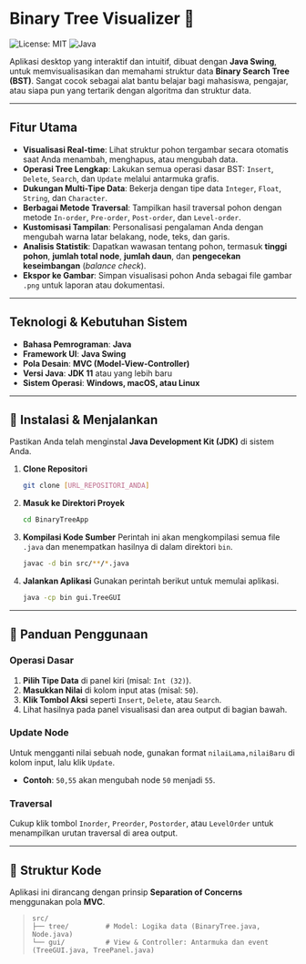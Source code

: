 
# Binary Tree Visualizer 🌳

![License: MIT](https://img.shields.io/badge/License-MIT-yellow.svg) ![Java](https://img.shields.io/badge/Java-11%2B-blue.svg)

Aplikasi desktop yang interaktif dan intuitif, dibuat dengan **Java Swing**, untuk memvisualisasikan dan memahami struktur data **Binary Search Tree (BST)**. Sangat cocok sebagai alat bantu belajar bagi mahasiswa, pengajar, atau siapa pun yang tertarik dengan algoritma dan struktur data.



---

## Fitur Utama

* **Visualisasi Real-time**: Lihat struktur pohon tergambar secara otomatis saat Anda menambah, menghapus, atau mengubah data.
* **Operasi Tree Lengkap**: Lakukan semua operasi dasar BST: `Insert`, `Delete`, `Search`, dan `Update` melalui antarmuka grafis.
* **Dukungan Multi-Tipe Data**: Bekerja dengan tipe data `Integer`, `Float`, `String`, dan `Character`.
* **Berbagai Metode Traversal**: Tampilkan hasil traversal pohon dengan metode `In-order`, `Pre-order`, `Post-order`, dan `Level-order`.
* **Kustomisasi Tampilan**: Personalisasi pengalaman Anda dengan mengubah warna latar belakang, node, teks, dan garis.
* **Analisis Statistik**: Dapatkan wawasan tentang pohon, termasuk **tinggi pohon**, **jumlah total node**, **jumlah daun**, dan **pengecekan keseimbangan** (*balance check*).
* **Ekspor ke Gambar**: Simpan visualisasi pohon Anda sebagai file gambar `.png` untuk laporan atau dokumentasi.

---

## Teknologi & Kebutuhan Sistem

* **Bahasa Pemrograman**: **Java**
* **Framework UI**: **Java Swing**
* **Pola Desain**: **MVC (Model-View-Controller)**
* **Versi Java**: **JDK 11** atau yang lebih baru
* **Sistem Operasi**: **Windows, macOS, atau Linux**

---

## 🚀 Instalasi & Menjalankan

Pastikan Anda telah menginstal **Java Development Kit (JDK)** di sistem Anda.

1.  **Clone Repositori**
    ```bash
    git clone [URL_REPOSITORI_ANDA]
    ```

2.  **Masuk ke Direktori Proyek**
    ```bash
    cd BinaryTreeApp
    ```

3.  **Kompilasi Kode Sumber**
    Perintah ini akan mengkompilasi semua file `.java` dan menempatkan hasilnya di dalam direktori `bin`.
    ```bash
    javac -d bin src/**/*.java
    ```

4.  **Jalankan Aplikasi**
    Gunakan perintah berikut untuk memulai aplikasi.
    ```bash
    java -cp bin gui.TreeGUI
    ```

---

## 📖 Panduan Penggunaan

### Operasi Dasar
1.  **Pilih Tipe Data** di panel kiri (misal: `Int (32)`).
2.  **Masukkan Nilai** di kolom input atas (misal: `50`).
3.  **Klik Tombol Aksi** seperti `Insert`, `Delete`, atau `Search`.
4.  Lihat hasilnya pada panel visualisasi dan area output di bagian bawah.

### Update Node
Untuk mengganti nilai sebuah node, gunakan format `nilaiLama,nilaiBaru` di kolom input, lalu klik `Update`.
* **Contoh**: `50,55` akan mengubah node `50` menjadi `55`.

### Traversal
Cukup klik tombol `Inorder`, `Preorder`, `Postorder`, atau `LevelOrder` untuk menampilkan urutan traversal di area output.

---

## 📂 Struktur Kode

Aplikasi ini dirancang dengan prinsip **Separation of Concerns** menggunakan pola **MVC**.

> ```
> src/
> ├── tree/         # Model: Logika data (BinaryTree.java, Node.java)
> └── gui/          # View & Controller: Antarmuka dan event (TreeGUI.java, TreePanel.java)
> ```

